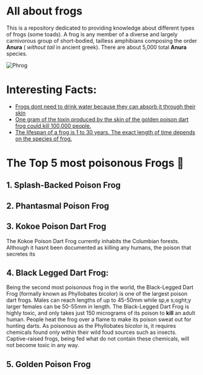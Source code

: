 # All about frogs
This is a repository dedicated to providing knowledge about different types of frogs (some toads). A frog is any member of a diverse and largely carnivorous group of short-bodied, tailless amphibians composing the order **Anura** ( *without tail* in ancient greek). There are about 5,000 total **Anura** species. 


![Phrog](https://i.kym-cdn.com/photos/images/newsfeed/001/488/258/74e.gif)

# Interesting Facts:
- [Frogs dont need to drink water because they can absorb it through their skin](https://onekindplanet.org/animal/frog/)
- [One gram of the toxin produced by the skin of the golden poison dart frog could kill 100,000 people.](https://www.smithsonianmag.com/science-nature/14-fun-facts-about-frogs-180947089/)
- [The lifespan of a frog is 1 to 30 years. The exact length of time depends on the species of frog.](http://justfunfacts.com/interesting-facts-about-frogs/)

# The Top 5 most poisonous Frogs :frog:

## 1. Splash-Backed Poison Frog


## 2. Phantasmal Poison Frog


## 3. Kokoe Poison Dart Frog 
The Kokoe Poison Dart Frog currently inhabits the Columbian forests. Although it hasnt been documented as killing any humans, the poison that secretes its

## 4. Black Legged Dart Frog:
Being the second most poisonous frog in the world, the Black-Legged Dart Frog (formally known as Phyllobates bicolor) is one of the largest poison dart frogs. Males can reach lengths of up to 45-50mm while sp,e s;oght;y larger females can be 50-55mm in length. The Black-Legged Dart Frog is highly toxic, and only takes just 150 micrograms of its poison to __kill__ an adult human. People heat the frog over a flame to make its poison sweat out for hunting darts. As poisonous as the Phyllobates bicolor is, it requires chemicals found only within their wild foud sources such as insects. Captive-raised frogs, being fed what do not contain these chemicals, will not become toxic in any way.

## 5. Golden Poison Frog